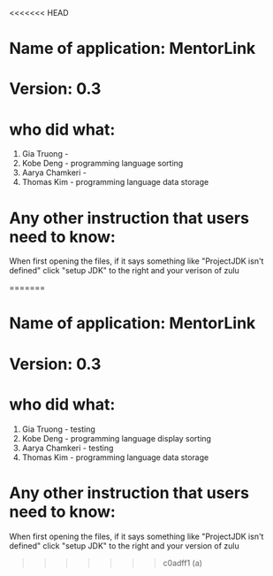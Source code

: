 <<<<<<< HEAD
# Name of application: MentorLink
# Version: 0.3

# who did what:
1. Gia Truong - 
2. Kobe Deng - programming language sorting
3. Aarya Chamkeri - 
3. Thomas Kim - programming language data storage


# Any other instruction that users need to know: 
When first opening the files, if it says something like "ProjectJDK isn't defined" click "setup JDK" to the right and your verison of zulu



=======
# Name of application: MentorLink
# Version: 0.3

# who did what:
1. Gia Truong - testing
2. Kobe Deng - programming language display sorting
3. Aarya Chamkeri - testing
3. Thomas Kim - programming language data storage


# Any other instruction that users need to know: 
When first opening the files, if it says something like "ProjectJDK isn't defined" click "setup JDK" to the right and your version of zulu



>>>>>>> c0adff1 (a)
